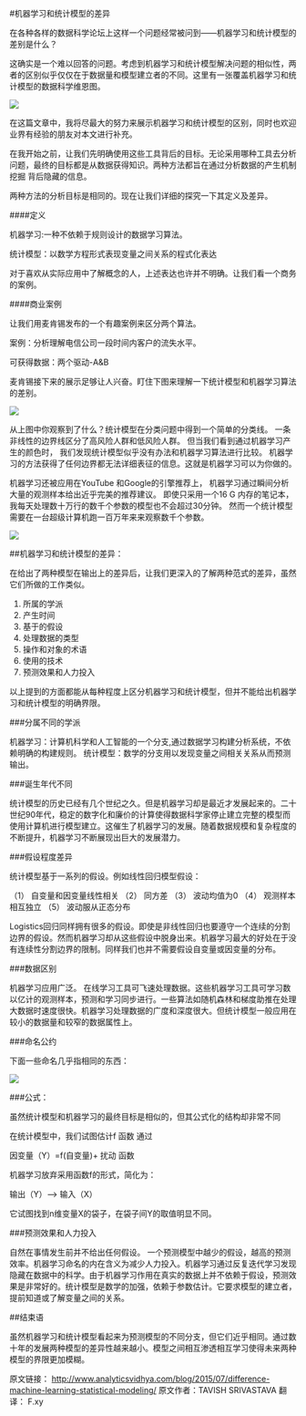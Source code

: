 #机器学习和统计模型的差异

在各种各样的数据科学论坛上这样一个问题经常被问到——机器学习和统计模型的差别是什么？

这确实是一个难以回答的问题。考虑到机器学习和统计模型解决问题的相似性，两者的区别似乎仅仅在于数据量和模型建立者的不同。这里有一张覆盖机器学习和统计模型的数据科学维恩图。

![](http://www.analyticsvidhya.com/wp-content/uploads/2015/06/machine-learning.png)

在这篇文章中，我将尽最大的努力来展示机器学习和统计模型的区别，同时也欢迎业界有经验的朋友对本文进行补充。

在我开始之前，让我们先明确使用这些工具背后的目标。无论采用哪种工具去分析问题，最终的目标都是从数据获得知识。两种方法都旨在通过分析数据的产生机制挖掘
背后隐藏的信息。

两种方法的分析目标是相同的。现在让我们详细的探究一下其定义及差异。

####定义

机器学习:一种不依赖于规则设计的数据学习算法。

统计模型：以数学方程形式表现变量之间关系的程式化表达


对于喜欢从实际应用中了解概念的人，上述表达也许并不明确。让我们看一个商务的案例。

####商业案例

让我们用麦肯锡发布的一个有趣案例来区分两个算法。

案例：分析理解电信公司一段时间内客户的流失水平。

可获得数据：两个驱动-A&B

麦肯锡接下来的展示足够让人兴奋。盯住下图来理解一下统计模型和机器学习算法的差别。

![](http://www.analyticsvidhya.com/wp-content/uploads/2015/06/Screen-Shot-2015-06-30-at-11.32.20-PM.png)

从上图中你观察到了什么？统计模型在分类问题中得到一个简单的分类线。
一条非线性的边界线区分了高风险人群和低风险人群。
但当我们看到通过机器学习产生的颜色时，
我们发现统计模型似乎没有办法和机器学习算法进行比较。
机器学习的方法获得了任何边界都无法详细表征的信息。这就是机器学习可以为你做的。

机器学习还被应用在YouTube 和Google的引擎推荐上，
机器学习通过瞬间分析大量的观测样本给出近乎完美的推荐建议。
即使只采用一个16 G 内存的笔记本，我每天处理数十万行的数千个参数的模型也不会超过30分钟。
然而一个统计模型需要在一台超级计算机跑一百万年来来观察数千个参数。

![](http://www.analyticsvidhya.com/wp-content/uploads/2015/07/machine-learning1.jpg)


##机器学习和统计模型的差异：

在给出了两种模型在输出上的差异后，让我们更深入的了解两种范式的差异，虽然它们所做的工作类似。

1.	所属的学派
2.	产生时间
3.	基于的假设
4.	处理数据的类型
5.	操作和对象的术语
6.	使用的技术
7.	预测效果和人力投入

以上提到的方面都能从每种程度上区分机器学习和统计模型，但并不能给出机器学习和统计模型的明确界限。

###分属不同的学派

机器学习：计算机科学和人工智能的一个分支,通过数据学习构建分析系统，不依赖明确的构建规则。
统计模型：数学的分支用以发现变量之间相关关系从而预测输出。

###诞生年代不同
 
统计模型的历史已经有几个世纪之久。但是机器学习却是最近才发展起来的。二十世纪90年代，稳定的数字化和廉价的计算使得数据科学家停止建立完整的模型而使用计算机进行模型建立。这催生了机器学习的发展。随着数据规模和复杂程度的不断提升，机器学习不断展现出巨大的发展潜力。
 

###假设程度差异

统计模型基于一系列的假设。例如线性回归模型假设：

（1）	自变量和因变量线性相关
（2）	同方差
（3）	波动均值为0
（4）	观测样本相互独立
（5）	波动服从正态分布

Logistics回归同样拥有很多的假设。即使是非线性回归也要遵守一个连续的分割边界的假设。然而机器学习却从这些假设中脱身出来。机器学习最大的好处在于没有连续性分割边界的限制。同样我们也并不需要假设自变量或因变量的分布。

###数据区别

机器学习应用广泛。 在线学习工具可飞速处理数据。这些机器学习工具可学习数以亿计的观测样本，预测和学习同步进行。一些算法如随机森林和梯度助推在处理大数据时速度很快。机器学习处理数据的广度和深度很大。但统计模型一般应用在较小的数据量和较窄的数据属性上。

###命名公约
 
下面一些命名几乎指相同的东西：

![](http://www.analyticsvidhya.com/wp-content/uploads/2015/06/Screen-Shot-2015-07-01-at-12.19.11-AM.png)

###公式：

虽然统计模型和机器学习的最终目标是相似的，但其公式化的结构却非常不同

在统计模型中，我们试图估计f 函数 通过

因变量（Y）=f(自变量)+ 扰动 函数

机器学习放弃采用函数f的形式，简化为：

输出（Y）——> 输入（X）

它试图找到n维变量X的袋子，在袋子间Y的取值明显不同。

###预测效果和人力投入

自然在事情发生前并不给出任何假设。
一个预测模型中越少的假设，越高的预测效率。机器学习命名的内在含义为减少人力投入。机器学习通过反复迭代学习发现隐藏在数据中的科学。由于机器学习作用在真实的数据上并不依赖于假设，预测效果是非常好的。统计模型是数学的加强，依赖于参数估计。它要求模型的建立者，提前知道或了解变量之间的关系。


##结束语

虽然机器学习和统计模型看起来为预测模型的不同分支，但它们近乎相同。通过数十年的发展两种模型的差异性越来越小。模型之间相互渗透相互学习使得未来两种模型的界限更加模糊。


原文链接：
http://www.analyticsvidhya.com/blog/2015/07/difference-machine-learning-statistical-modeling/
原文作者：TAVISH SRIVASTAVA
翻译： F.xy





